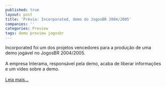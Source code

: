 ```yaml
---
published: true
layout: post
title: 'Prévia: Incorporated, demo do JogosBR 2004/2005'
companies: ''
categories: Preview
tags: demo preview jogosbr
---
```

Incorporated foi um dos projetos vencedores para a produ&ccedil;&atilde;o de uma demo jog&aacute;vel no JogosBR 2004/2005.<br /><br />A empresa Interama, respons&aacute;vel pela demo, acaba de liberar informa&ccedil;&otilde;es e um v&iacute;deo sobre a demo.<br /><br /><a href="{{ site.baseurl }}/index.php?p=c&amp;id=380">Leia mais...</a>

